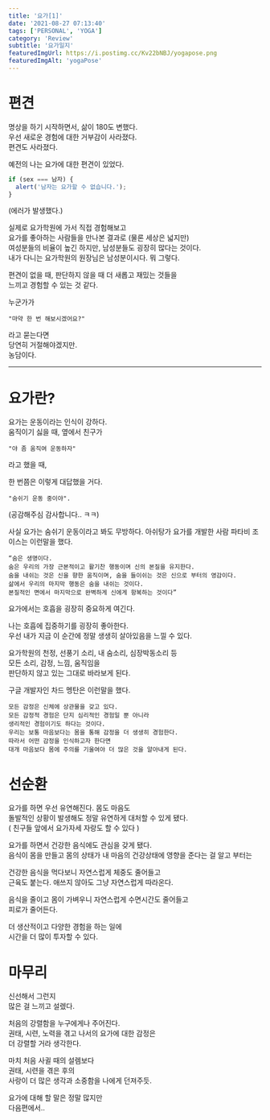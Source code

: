```yaml
---
title: '요가[1]'
date: '2021-08-27 07:13:40'
tags: ['PERSONAL', 'YOGA']
category: 'Review'
subtitle: '요가일지'
featuredImgUrl: https://i.postimg.cc/Kv22bNBJ/yogapose.png
featuredImgAlt: 'yogaPose'
---
```


# 편견

명상을 하기 시작하면서, 삶이 180도 변했다.  
우선 새로운 경험에 대한 거부감이 사라졌다.  
편견도 사라졌다.

예전의 나는 요가에 대한 편견이 있었다.

```js
if (sex === 남자) {
  alert('남자는 요가할 수 없습니다.');
}
```

(에러가 발생했다.)

실제로 요가학원에 가서 직접 경험해보고  
요가를 좋아하는 사람들을 만나본 결과로 (물론 세상은 넓지만)  
여성분들의 비율이 높긴 하지만, 남성분들도 굉장히 많다는 것이다.  
내가 다니는 요가학원의 원장님은 남성분이시다. 뭐 그렇다.

편견이 없을 때, 판단하지 않을 때 더 새롭고 재밌는 것들을  
느끼고 경험할 수 있는 것 같다.

누군가가

```
"마약 한 번 해보시겠어요?"
```

라고 묻는다면  
당연히 거절해야겠지만.  
농담이다.

---

# 요가란?

요가는 운동이라는 인식이 강하다.  
움직이기 싫을 때, 옆에서 친구가

```
"야 좀 움직여 운동하자"
```

라고 했을 때,

한 번쯤은 이렇게 대답했을 거다.

```
"숨쉬기 운동 중이야".
```

(공감해주심 감사합니다.. ㅋㅋ)

사실 요가는 숨쉬기 운동이라고 봐도 무방하다.
아쉬탕가 요가를 개발한 사람
파타비 조이스는 이런말을 했다.

```
“숨은 생명이다.
숨은 우리의 가장 근본적이고 활기찬 행동이며 신의 본질을 유지한다.
숨을 내쉬는 것은 신을 향한 움직이며, 숨을 들이쉬는 것은 신으로 부터의 영감이다.
삶에서 우리의 마지막 행동은 숨을 내쉬는 것이다.
본질적인 면에서 마지막으로 완벽하게 신에게 항복하는 것이다”
```

요가에서는 호흡을 굉장히 중요하게 여긴다.

나는 호흡에 집중하기를 굉장히 좋아한다.  
우선 내가 지금 이 순간에 정말 생생히 살아있음을 느낄 수 있다.

요가학원의 천정, 선풍기 소리, 내 숨소리, 심장박동소리 등  
모든 소리, 감정, 느낌, 움직임을  
판단하지 않고 있는 그대로 바라보게 된다.

구글 개발자인 차드 멩탄은 이런말을 했다.

```
모든 감정은 신체에 상관물을 갖고 있다.
모든 감정적 경험은 단지 심리적인 경험일 뿐 아니라
생리적인 경험이기도 하다는 것이다.
우리는 보통 마음보다는 몸을 통해 감정을 더 생생히 경험한다.
따라서 어떤 감정을 인식하고자 한다면
대개 마음보다 몸에 주의를 기울여야 더 많은 것을 알아내게 된다.
```

# 선순환

요가를 하면 우선 유연해진다. 몸도 마음도  
돌발적인 상황이 발생해도 정말 유연하게 대처할 수 있게 됐다.  
( 친구들 앞에서 요가자세 자랑도 할 수 있다 )

요가를 하면서 건강한 음식에도 관심을 갖게 됐다.  
음식이 몸을 만들고 몸의 상태가 내 마음의 건강상태에 영향을 준다는 걸 알고 부터는

건강한 음식을 먹다보니 자연스럽게 체중도 줄어들고  
근육도 붙는다. 애쓰지 않아도 그냥 자연스럽게 따라온다.

음식을 줄이고 몸이 가벼우니 자연스럽게 수면시간도 줄어들고  
피로가 줄어든다.

더 생산적이고 다양한 경험을 하는 일에  
시간을 더 많이 투자할 수 있다.

# 마무리

신선해서 그런지  
많은 걸 느끼고 설렜다.

처음의 강렬함을 누구에게나 주어진다.  
권태, 시련, 노력을 겪고 나서의 요가에 대한 감정은  
더 강렬할 거라 생각한다.

마치 처음 사귈 때의 설렘보다  
권태, 시련을 겪은 후의  
사랑이 더 많은 생각과 소중함을 나에게 던져주듯.

요가에 대해 할 말은 정말 많지만  
다음편에서..
